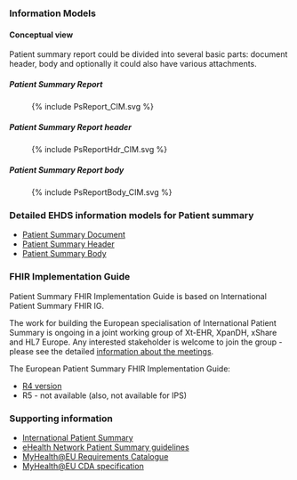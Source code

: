 ### Information Models
#### Conceptual view

Patient summary report could be divided into several basic parts: document header, body and optionally it could also have various attachments.

##### Patient Summary Report
<figure>
  {% include PsReport_CIM.svg %}
</figure>

##### Patient Summary Report header
<figure>
  {% include PsReportHdr_CIM.svg %}
</figure>

##### Patient Summary Report body
<figure>
  {% include PsReportBody_CIM.svg %}
</figure>

### Detailed EHDS information models for Patient summary
- [Patient Summary Document](StructureDefinition-EHDSPatientSummary.html)
- [Patient Summary Header](StructureDefinition-EHDSPatientSummaryHeader.html)
- [Patient Summary Body](StructureDefinition-EHDSPatientSummaryBody.html)

### FHIR Implementation Guide

Patient Summary FHIR Implementation Guide is based on International Patient Summary FHIR IG.

The work for building the European specialisation of International Patient Summary is ongoing in a joint working group of Xt-EHR, XpanDH, xShare and HL7 Europe. Any interested stakeholder is welcome to join the group - please see the detailed [information about the meetings](https://confluence.hl7.org/display/HEU/Meetings+PS-HDR-Base).

The European Patient Summary FHIR Implementation Guide:
- [R4 version](https://build.fhir.org/ig/hl7-eu/eps/)
- R5 - not available (also, not available for IPS)


### Supporting information

- [International Patient Summary](https://international-patient-summary.net/)
- [eHealth Network Patient Summary guidelines](https://health.ec.europa.eu/document/download/e020f311-c35b-45ae-ba3d-03212b57fa65_en?filename=ehn_guidelines_patientsummary_en.pdf)
- [MyHealth@EU Requirements Catalogue](https://webgate.ec.europa.eu/fpfis/wikis/display/EHDSI/05.01.+Create+the+MyHealth@EU+Patient+Summary+content)
- [MyHealth@EU CDA specification](https://art-decor.ehdsi.eu/publication/epsos-html-20240422T073854/tmp-1.3.6.1.4.1.12559.11.10.1.3.1.1.3-2024-04-19T100332.html)
